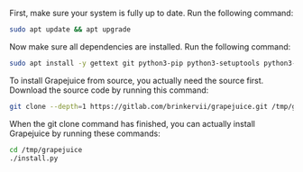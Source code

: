 First, make sure your system is fully up to date. Run the following command:
```sh
sudo apt update && apt upgrade
```

Now make sure all dependencies are installed. Run the following command:
```sh
sudo apt install -y gettext git python3-pip python3-setuptools python3-wheel python3-dev virtualenv pkg-config mesa-utils libcairo2-dev gtk-update-icon-cache desktop-file-utils xdg-utils libgirepository1.0-dev gir1.2-gtk-3.0 gnutls-bin:i386
```

To install Grapejuice from source, you actually need the source first. Download the source code by running this command:
```sh
git clone --depth=1 https://gitlab.com/brinkervii/grapejuice.git /tmp/grapejuice
```

When the git clone command has finished, you can actually install Grapejuice by running these commands:
```sh
cd /tmp/grapejuice
./install.py
```